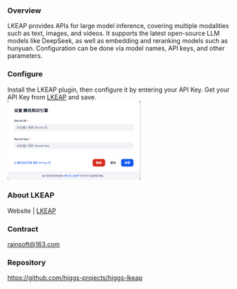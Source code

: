 ### Overview
LKEAP provides  APIs for large model inference, covering multiple modalities such as text, images, and videos. It supports the latest open-source LLM models like DeepSeek, as well as embedding and reranking models such as hunyuan. Configuration can be done via model names, API keys, and other parameters.

### Configure
Install the LKEAP plugin, then configure it by entering your API Key. Get your API Key from [LKEAP](https://console.cloud.tencent.com/cam/capi) and save.
<img src="./_assets/configure.png" width="60%" alt="配置界面">


### About LKEAP 
Website | [LKEAP](https://cloud.tencent.com/document/product/1772)

### Contract
rainsoft@163.com

### Repository
https://github.com/higgs-projects/higgs-lkeap